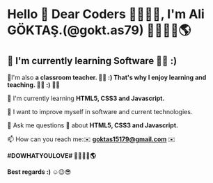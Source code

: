 <h1> <b>Hello 👋 Dear Coders 👨‍💻👩‍💻, I'm Ali GÖKTAŞ.(@gokt.as79) 👨‍💻🤩🥳🌎 </b></h1>

<h2> <b>🔭 I'm currently learning Software 👨‍💻 :) </b> </h2>

🔭I'm also <b> a classroom  teacher. 👨‍🏫 :) That's why I enjoy learning and teaching. 👨‍🏫  :) 👨‍🏫  </b>

🌱 I'm currently learning <b> HTML5, CSS3 and Javascript.</b>

🔮 I want to improve myself in software and current technologies.

💬  Ask me questions 🙋 about <b> HTML5, CSS3 and Javascript. </b>

📫 How can you reach me:✉️ <b> goktas15179@gmail.com </b> ✉️

<b> #DOWHATYOULOVE# 👨‍💻🤩🥳🌎 </b>

<b> Best regards :) </b>  ☺️😉😎 
